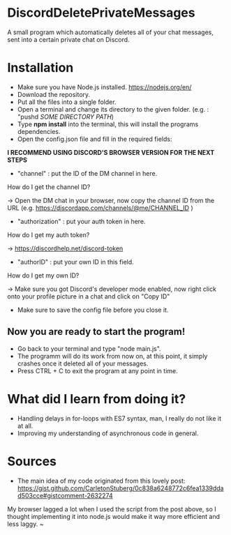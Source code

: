 # DiscordDeletePrivateMessages
A small program which automatically deletes all of your chat messages, sent into a certain private chat on Discord. 

# Installation
- Make sure you have Node.js installed. 
https://nodejs.org/en/
- Download the repository.
- Put all the files into a single folder.
- Open a terminal and change its directory to the given folder. (e.g. : "pushd *SOME DIRECTORY PATH*)
- Type **npm install** into the terminal, this will install the programs dependencies.
- Open the config.json file and fill in the required fields: 

**I RECOMMEND USING DISCORD'S BROWSER VERSION FOR THE NEXT STEPS** 
  - "channel" : put the ID of the DM channel in here. 

  How do I get the channel ID? 
  
-> Open the DM chat in your browser, now copy the channel ID from the URL
   (e.g. https://discordapp.com/channels/@me/CHANNEL_ID )
  - "authorization" : put your auth token in here.

  How do I get my auth token? 
  
-> https://discordhelp.net/discord-token
  - "authorID" : put your own ID in this field.

  How do I get my own ID? 
  
-> Make sure you got Discord's developer mode enabled, now right click onto your profile picture in a chat and click on "Copy ID"
  - Make sure to save the config file before you close it.

  ## Now you are ready to start the program!
  - Go back to your terminal and type "node main.js". 
  - The programm will do its work from now on, at this point, it simply crashes once it deleted all of your messages.
  - Press CTRL + C to exit the program at any point in time.


# What did I learn from doing it? 
  - Handling delays in for-loops with ES7 syntax, man, I really do not like it at all.
  - Improving my understanding of asynchronous code in general.
  
# Sources 
  - The main idea of my code originated from this lovely post: https://gist.github.com/CarletonStuberg/0c838a6248772c6fea1339ddad503cce#gistcomment-2632274

My browser lagged a lot when I used the script from the post above, so I thought implementing it into node.js would make it way more efficient and less laggy. ~ 
 

